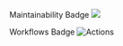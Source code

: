 Maintainability Badge
<a href="https://codeclimate.com/github/codeclimate/codeclimate/maintainability"><img src="https://api.codeclimate.com/v1/badges/a99a88d28ad37a79dbf6/maintainability" /></a>

Workflows Badge
![Actions](https://github.com/AnryZZ/frontend-project-lvl1/blob/master/.github/workflows/auto-eslint/badge.svg)
